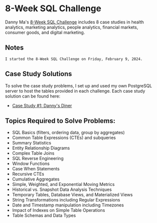# 8-Week SQL Challenge
Danny Ma's [8-Week SQL Challenge](https://8weeksqlchallenge.com/) includes 8 case studies in health analytics, marketing analytics, people analytics, financial markets, consumer goods, and digital marketing.

## Notes
```
I started the 8-Week SQL Challenge on Friday, February 9, 2024.
```

## Case Study Solutions
To solve the case study problems, I set up and used my own PostgreSQL server to host the tables provided in each challenge. Each case study solution can be found here:
- [Case Study #1: Danny's Diner](https://github.com/AmbiJesse/8-Week-SQL-Challenge/blob/main/case-study-1-dannys-diner.md)

## Topics Required to Solve Problems:
- SQL Basics (filters, ordering data, group by aggregates)
- Common Table Expressions (CTEs) and subqueries
- Summary Statistics
- Entity Relationship Diagrams
- Complex Table Joins
- SQL Reverse Engineering
- Window Functions
- Case When Statements
- Recursive CTEs
- Cumulative Aggregates
- Simple, Weighted, and Exponential Moving Metrics
- Historical vs. Snapshot Data Analysis Techniques
- Temporary Tables, Database Views, and Materialized Views
- String Transformations including Regular Expressions
- Date and Timestamp manipulation including Timezones
- Impact of Indexes on Simple Table Operations
- Table Schemas and Data Types
